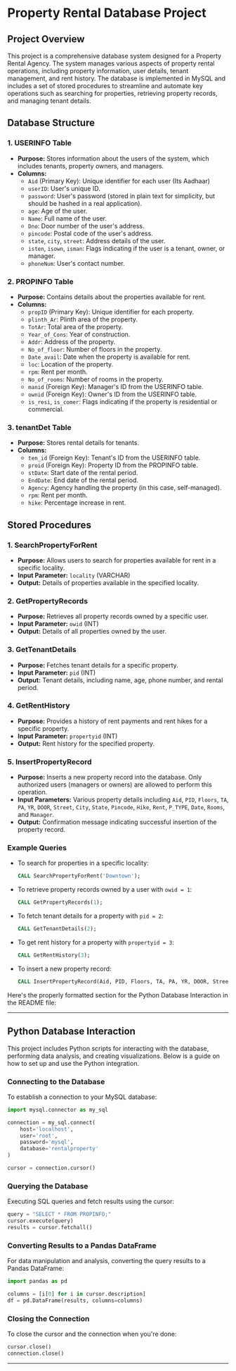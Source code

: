 # Property Rental Database Project

## Project Overview

This project is a comprehensive database system designed for a Property Rental Agency. The system manages various aspects of property rental operations, including property information, user details, tenant management, and rent history. The database is implemented in MySQL and includes a set of stored procedures to streamline and automate key operations such as searching for properties, retrieving property records, and managing tenant details.

## Database Structure

### 1. **USERINFO Table**
   - **Purpose:** Stores information about the users of the system, which includes tenants, property owners, and managers.
   - **Columns:**
     - `Aid` (Primary Key): Unique identifier for each user (Its Aadhaar)
     - `userID`: User's unique ID.
     - `password`: User's password (stored in plain text for simplicity, but should be hashed in a real application).
     - `age`: Age of the user.
     - `Name`: Full name of the user.
     - `Dno`: Door number of the user's address.
     - `pincode`: Postal code of the user's address.
     - `state`, `city`, `street`: Address details of the user.
     - `isten`, `isown`, `isman`: Flags indicating if the user is a tenant, owner, or manager.
     - `phoneNum`: User's contact number.

### 2. **PROPINFO Table**
   - **Purpose:** Contains details about the properties available for rent.
   - **Columns:**
     - `propID` (Primary Key): Unique identifier for each property.
     - `plinth_Ar`: Plinth area of the property.
     - `TotAr`: Total area of the property.
     - `Year_of_Cons`: Year of construction.
     - `Addr`: Address of the property.
     - `No_of_floor`: Number of floors in the property.
     - `Date_avail`: Date when the property is available for rent.
     - `loc`: Location of the property.
     - `rpm`: Rent per month.
     - `No_of_rooms`: Number of rooms in the property.
     - `manid` (Foreign Key): Manager's ID from the USERINFO table.
     - `ownid` (Foreign Key): Owner's ID from the USERINFO table.
     - `is_resi`, `is_comer`: Flags indicating if the property is residential or commercial.

### 3. **tenantDet Table**
   - **Purpose:** Stores rental details for tenants.
   - **Columns:**
     - `ten_id` (Foreign Key): Tenant's ID from the USERINFO table.
     - `proid` (Foreign Key): Property ID from the PROPINFO table.
     - `stDate`: Start date of the rental period.
     - `EndDate`: End date of the rental period.
     - `Agency`: Agency handling the property (in this case, self-managed).
     - `rpm`: Rent per month.
     - `hike`: Percentage increase in rent.

## Stored Procedures

### 1. **SearchPropertyForRent**
   - **Purpose:** Allows users to search for properties available for rent in a specific locality.
   - **Input Parameter:** `locality` (VARCHAR)
   - **Output:** Details of properties available in the specified locality.

### 2. **GetPropertyRecords**
   - **Purpose:** Retrieves all property records owned by a specific user.
   - **Input Parameter:** `owid` (INT)
   - **Output:** Details of all properties owned by the user.

### 3. **GetTenantDetails**
   - **Purpose:** Fetches tenant details for a specific property.
   - **Input Parameter:** `pid` (INT)
   - **Output:** Tenant details, including name, age, phone number, and rental period.

### 4. **GetRentHistory**
   - **Purpose:** Provides a history of rent payments and rent hikes for a specific property.
   - **Input Parameter:** `propertyid` (INT)
   - **Output:** Rent history for the specified property.

### 5. **InsertPropertyRecord**
   - **Purpose:** Inserts a new property record into the database. Only authorized users (managers or owners) are allowed to perform this operation.
   - **Input Parameters:** Various property details including `Aid`, `PID`, `Floors`, `TA`, `PA`, `YR`, `DOOR`, `Street`, `City`, `State`, `Pincode`, `Hike`, `Rent`, `P_TYPE`, `Date`, `Rooms`, and `Manager`.
   - **Output:** Confirmation message indicating successful insertion of the property record.

### Example Queries
- To search for properties in a specific locality:
  ```sql
  CALL SearchPropertyForRent('Downtown');
  ```
- To retrieve property records owned by a user with `owid = 1`:
  ```sql
  CALL GetPropertyRecords(1);
  ```
- To fetch tenant details for a property with `pid = 2`:
  ```sql
  CALL GetTenantDetails(2);
  ```
- To get rent history for a property with `propertyid = 3`:
  ```sql
  CALL GetRentHistory(3);
  ```
- To insert a new property record:
  ```sql
  CALL InsertPropertyRecord(Aid, PID, Floors, TA, PA, YR, DOOR, Street, City, State, Pincode, Hike, Rent, P_TYPE, Date, Rooms, Manager);
  ```

Here's the properly formatted section for the Python Database Interaction in the README file:

---

## Python Database Interaction

This project includes Python scripts for interacting with the database, performing data analysis, and creating visualizations. Below is a guide on how to set up and use the Python integration.

### Connecting to the Database

To establish a connection to your MySQL database:

```python
import mysql.connector as my_sql

connection = my_sql.connect(
    host='localhost',
    user='root',
    password='mysql',
    database='rentalproperty'
)

cursor = connection.cursor()
```

### Querying the Database

Executing SQL queries and fetch results using the cursor:

```python
query = "SELECT * FROM PROPINFO;"
cursor.execute(query)
results = cursor.fetchall()
```

### Converting Results to a Pandas DataFrame

For data manipulation and analysis, converting the query results to a Pandas DataFrame:

```python
import pandas as pd

columns = [i[0] for i in cursor.description]
df = pd.DataFrame(results, columns=columns)
```

### Closing the Connection

To close the cursor and the connection when you're done:

```python
cursor.close()
connection.close()
```

---
